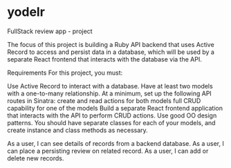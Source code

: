 # yodelr
FullStack review app - project

The focus of this project is building a Ruby API backend that uses Active Record to access and persist data in a database, which will be used by a separate React frontend that interacts with the database via the API.

Requirements
For this project, you must:

Use Active Record to interact with a database.
Have at least two models with a one-to-many relationship.
At a minimum, set up the following API routes in Sinatra:
create and read actions for both models
full CRUD capability for one of the models
Build a separate React frontend application that interacts with the API to perform CRUD actions.
Use good OO design patterns. You should have separate classes for each of your models, and create instance and class methods as necessary.

As a user, I can see details of records from a backend database.
As a user, I can place a persisting review on related record.
As a user, I can add or delete new records.
